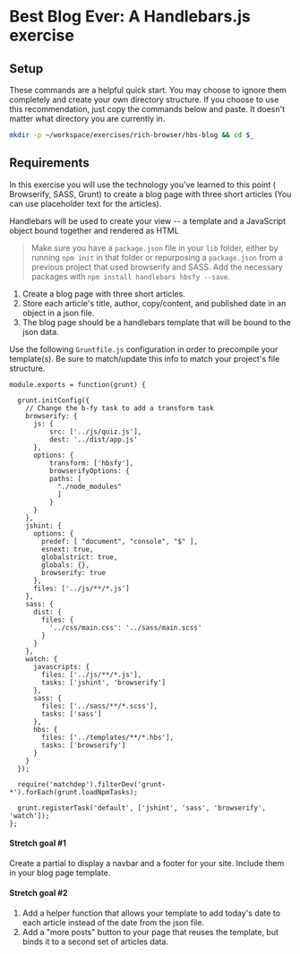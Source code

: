 # Best Blog Ever: A Handlebars.js exercise

## Setup

These commands are a helpful quick start. You may choose to ignore them completely and create your own directory structure. If you choose to use this recommendation, just copy the commands below and paste. It doesn't matter what directory you are currently in.

```bash
mkdir -p ~/workspace/exercises/rich-browser/hbs-blog && cd $_
```

## Requirements

In this exercise you will use the technology you've learned to this point ( Browserify, SASS, Grunt) to
create a blog page with three short articles (You can use placeholder text for the articles).

Handlebars will be used to create your view -- a template and a JavaScript object bound together and rendered as HTML

> Make sure you have a `package.json` file in your `lib` folder, either by running `npm init` in that folder or repurposing a `package.json` from a previous project that used browserify and SASS. Add the necessary packages with
`npm install handlebars hbsfy --save`.

1. Create a blog page with three short articles.
1. Store each article's title, author, copy/content, and published date in an object in a json file.
1. The blog page should be a handlebars template that will be bound to the json data.

Use the following `Gruntfile.js` configuration in order to precompile your template(s). Be sure to match/update this info to match your project's file structure.

```
module.exports = function(grunt) {

  grunt.initConfig({
    // Change the b-fy task to add a transform task
    browserify: {
      js: {
          src: ['../js/quiz.js'],
          dest: '../dist/app.js'
      },
      options: {
          transform: ['hbsfy'],
          browserifyOptions: {
          paths: [
            "./node_modules"
            ]
          }
      }
    },
    jshint: {
      options: {
        predef: [ "document", "console", "$" ],
        esnext: true,
        globalstrict: true,
        globals: {},
        browserify: true
      },
      files: ['../js/**/*.js']
    },
    sass: {
      dist: {
        files: {
          '../css/main.css': '../sass/main.scss'
        }
      }
    },
    watch: {
      javascripts: {
        files: ['../js/**/*.js'],
        tasks: ['jshint', 'browserify']
      },
      sass: {
        files: ['../sass/**/*.scss'],
        tasks: ['sass']
      },
      hbs: {
        files: ['../templates/**/*.hbs'],
        tasks: ['browserify']
      }
    }
  });

  require('matchdep').filterDev('grunt-*').forEach(grunt.loadNpmTasks);

  grunt.registerTask('default', ['jshint', 'sass', 'browserify', 'watch']);
};
```

#### Stretch goal #1
Create a partial to display a navbar and a footer for your site. Include them in your blog page template.

#### Stretch goal #2
1. Add a helper function that allows your template to add today's date to each article instead of the date from the json file.
1. Add a "more posts" button to your page that reuses the template, but binds it to a second set of articles data.